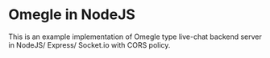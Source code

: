 # Omegle in NodeJS

This is an example implementation of Omegle type live-chat backend server in NodeJS/ Express/ Socket.io with CORS policy.
